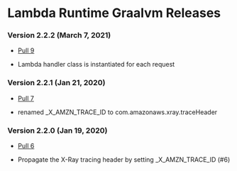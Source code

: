 # Lambda Runtime Graalvm Releases #

### Version 2.2.2 (March 7, 2021)
- [Pull 9](https://github.com/formkiq/lambda-runtime-graalvm/pull/9)
 * Lambda handler class is instantiated for each request
 
### Version 2.2.1 (Jan 21, 2020)
- [Pull 7](https://github.com/formkiq/lambda-runtime-graalvm/pull/7)
 * renamed _X_AMZN_TRACE_ID to com.amazonaws.xray.traceHeader
 
### Version 2.2.0 (Jan 19, 2020)
- [Pull 6](https://github.com/formkiq/lambda-runtime-graalvm/pull/6)
 * Propagate the X-Ray tracing header by setting _X_AMZN_TRACE_ID (#6)


